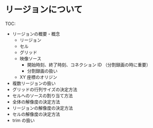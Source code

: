 # リージョンについて

TOC:
- リージョンの概要・概念
  - リージョン
  - セル
  - グリッド
  - 映像ソース
    - 開始時刻、終了時刻、コネクション ID （分割録画の時に重要）
    - 分割録画の扱い
  - XY 座標のオリジン
- 複数リージョンの扱い
- グリッドの行列サイズの決定方法
- セルへのソースの割り当て方法
- 全体の解像度の決定方法
- リージョンの解像度の決定方法
- セルの解像度の決定方法
- trim の扱い




